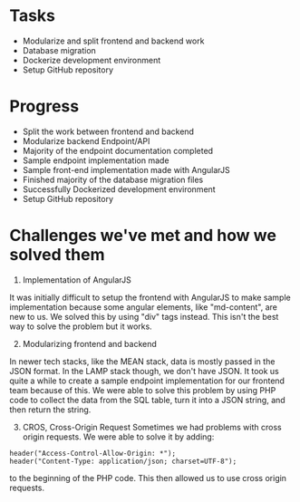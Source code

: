 # Tasks
- Modularize and split frontend and backend work
- Database migration
- Dockerize development environment
- Setup GitHub repository

# Progress
- Split the work between frontend and backend
- Modularize backend Endpoint/API
- Majority of the endpoint documentation completed
- Sample endpoint implementation made
- Sample front-end implementation made with AngularJS 
- Finished majority of the database migration files
- Successfully Dockerized development environment
- Setup GitHub repository


# Challenges we've met and how we solved them
1. Implementation of AngularJS

It was initially difficult to setup the frontend with AngularJS to make sample implementation because some angular elements, like "md-content", are new to us. We solved this by using "div" tags instead. This isn't the best way to solve the problem but it works. 

2. Modularizing frontend and backend

In newer tech stacks, like the MEAN stack, data is mostly passed in the JSON format. In the LAMP stack though, we don't have JSON. It took us quite a while to create a sample endpoint implementation for our frontend team because of this. We were able to solve this problem by using PHP code to collect the data from the SQL table, turn it into a JSON string, and then return the string.

3. CROS, Cross-Origin Request
Sometimes we had problems with cross origin requests. We were able to solve it by adding: 
```
header("Access-Control-Allow-Origin: *");
header("Content-Type: application/json; charset=UTF-8");
```
to the beginning of the PHP code. This then allowed us to use cross origin requests.